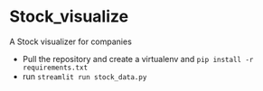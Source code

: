 # Stock_visualize
A Stock visualizer for companies


* Pull the repository and create a virtualenv and `pip install -r requirements.txt`
* run `streamlit run stock_data.py`
